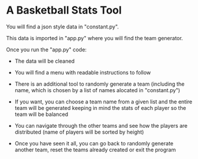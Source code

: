 # A Basketball Stats Tool

You will find a json style data in "constant.py".

This data is imported in "app.py" where you will find the team generator.

Once you run the "app.py" code:
  
  * The data will be cleaned
  
  * You will find a menu with readable instructions to follow
  
  * There is an additional tool to randomly generate a team (including the name, which is chosen by a list of names alocated in "constant.py")
  
  * If you want, you can choose a team name from a given list and the entire team will be generated keeping in mind the stats of each player so the team will be balanced
  
  * You can navigate through the other teams and see how the players are distributed (name of players will be sorted by height)
  
  * Once you have seen it all, you can go back to randomly generate another team, reset the teams already created or exit the program

